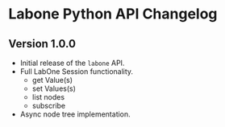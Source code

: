 # Labone Python API Changelog

## Version 1.0.0

* Initial release of the `labone` API.
* Full LabOne Session functionality.
    * get Value(s)
    * set Values(s)
    * list nodes
    * subscribe
* Async node tree implementation.